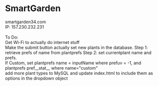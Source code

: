 # SmartGarden
smartgarden34.com <br>
IP: 157.230.232.231<br><br>
To Do:<br>
Get Wi-Fi to actually do internet stuff<br>
Make the submit button actually set new plants in the database. Step 1: retrieve prefs of name from plantprefs Step 2: set currentplant name and prefs.<br>
If Custom, set plantprefs name = inputName where prefuv = -1, and plantprefs pref__stat__ where name="custom"<br>
add more plant types to MySQL and update index.html to include them as options in the dropdown object<br>

